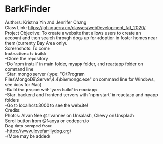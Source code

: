 # BarkFinder
Authors: Kristina Yin and Jennifer Chang <br/>
Class Link: https://johnguerra.co/classes/webDevelopment_fall_2020/ <br/>
Project Objective: To create a website that allows users to create an account and then search through dogs up for adoption in foster homes near them (currently Bay Area only). <br/>
Screenshots: To come <br/>
Instructions to build: <br/>
-Clone the repository <br/>
-Do 'npm install' in main folder, myapp folder, and reactapp folder on command line </br>
-Start mongo server (type: "C:\Program Files\MongoDB\Server\4.4\bin\mongo.exe" on command line for Windows, see docs for Mac) <br/>
-Build the project with 'yarn build' in reactapp <br/>
-Start backend and frontend servers with 'npm start' in reactapp and myapp folders <br/>
-Go to localhost:3000 to see the website! <br/>
Credits: <br/>
Photos: Alvan Nee @alvannee on Unsplash, Chewy on Unsplash <br/>
Scroll button from @Naoya on codepen.io <br/>
Dog data scraped from: </br>
-https://www.ilovefamilydog.org/ <br/>
-(More may be added)<br/>

